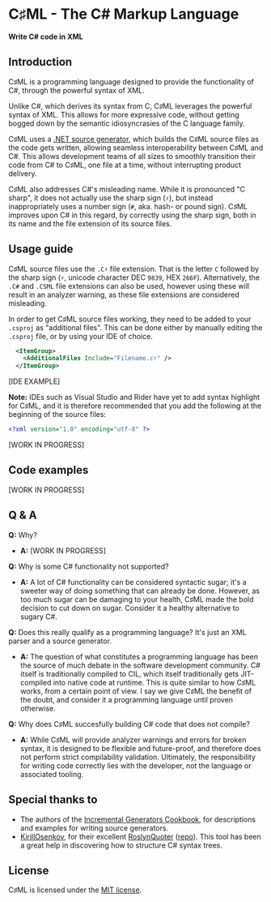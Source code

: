 ﻿# C♯ML - The C# Markup Language

**Write C# code in XML**

## Introduction

C♯ML is a programming language designed to provide the functionality of C#, through the powerful syntax of XML.

Unlike C#, which derives its syntax from C, C♯ML leverages the powerful syntax of XML. This allows for more expressive code, without getting bogged down by the semantic idiosyncrasies of the C language family.

C♯ML uses a [.NET source generator](https://devblogs.microsoft.com/dotnet/introducing-c-source-generators/), which builds the C♯ML source files as the code gets written, allowing seamless interoperability between C♯ML and C#. This allows development teams of all sizes to smoothly transition their code from C# to C♯ML, one file at a time, without interrupting product delivery.

C♯ML also addresses C#'s misleading name. While it is pronounced "C sharp", it does not actually use the sharp sign (`♯`), but instead inappropriately uses a number sign (`#`, aka. hash- or pound sign). C♯ML improves upon C# in this regard, by correctly using the sharp sign, both in its name and the file extension of its source files.

## Usage guide

C♯ML source files use the `.C♯` file extension. That is the letter `C` followed by the sharp sign (`♯`, unicode character DEC `9839`, HEX `266F`). Alternatively, the `.C#` and `.CSML` file extensions can also be used, however using these will result in an analyzer warning, as these file extensions are considered misleading.

In order to get C♯ML source files working, they need to be added to your `.csproj` as "additional files". This can be done either by manually editing the `.csproj` file, or by using your IDE of choice.

```xml
  <ItemGroup>
    <AdditionalFiles Include="Filename.c♯" />
  </ItemGroup>
```

[IDE EXAMPLE]

**Note:** IDEs such as Visual Studio and Rider have yet to add syntax highlight for C♯ML, and it is therefore recommended that you add the following at the beginning of the source files:

```xml
<?xml version="1.0" encoding="utf-8" ?>
```

[WORK IN PROGRESS]

## Code examples

[WORK IN PROGRESS]

## Q & A

**Q:** Why?

- **A:** [WORK IN PROGRESS]

**Q:** Why is some C# functionality not supported?

- **A:** A lot of C# functionality can be considered syntactic sugar; it's a sweeter way of doing something that can already be done. However, as too much sugar can be damaging to your health, C♯ML made the bold decision to cut down on sugar. Consider it a healthy alternative to sugary C#.

**Q:** Does this really qualify as a programming language? It's just an XML parser and a source generator.

- **A:** The question of what constitutes a programming language has been the source of much debate in the software development community. C# itself is traditionally compiled to CIL, which itself traditionally gets JIT-compiled into native code at runtime. This is quite similar to how C♯ML works, from a certain point of view. I say we give C♯ML the benefit of the doubt, and consider it a programming language until proven otherwise.

**Q:** Why does C♯ML succesfully building C# code that does not compile?

- **A:** While C♯ML will provide analyzer warnings and errors for broken syntax, it is designed to be flexible and future-proof, and therefore does not perform strict compilability validation. Ultimately, the responsibility for writing code correctly lies with the developer, not the language or associated tooling.

## Special thanks to

- The authors of the [Incremental Generators Cookbook](https://github.com/dotnet/roslyn/blob/main/docs/features/incremental-generators.cookbook.md), for descriptions and examples for writing source generators.
- [KirillOsenkov](https://github.com/KirillOsenkov), for their excellent [RoslynQuoter](https://roslynquoter.azurewebsites.net/) ([repo](https://github.com/KirillOsenkov/RoslynQuoter)). This tool has been a great help in discovering how to structure C# syntax trees.

## License

C♯ML is licensed under the [MIT license](/LICENSE).
